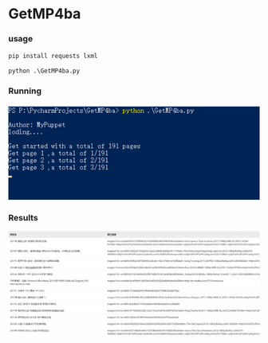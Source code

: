 # GetMP4ba
### usage

```
pip install requests lxml
```


```
python .\GetMP4ba.py
```

### Running
![Running](https://github.com/MyPuppet/GetMP4ba/blob/master/demo/demo.jpg)

### Results
![Running](https://github.com/MyPuppet/GetMP4ba/blob/master/demo/result.jpg)
